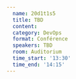 ```yaml
---
  name: 20d1t1s5
  title: TBD
  content:
  category: DevOps
  format: Conférence
  speakers: TBD
  room: Auditorium
  time_start: '13:30'
  time_end: '14:15'
---
```

